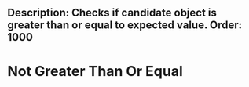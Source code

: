 Description: Checks if candidate object is greater than or equal to expected value.
Order: 1000
---

# Not Greater Than Or Equal